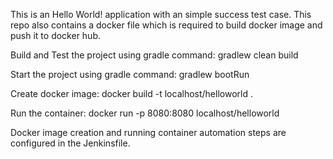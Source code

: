 This is an Hello World! application with an simple success test case. This repo also contains a docker file which is required to build docker image and push it to docker hub.

Build and Test the project using gradle command: gradlew clean build

Start the project using gradle command: gradlew bootRun

Create docker image: docker build -t localhost/helloworld .

Run the container: docker run -p 8080:8080 localhost/helloworld

Docker image creation and running container automation steps are configured in the Jenkinsfile.
